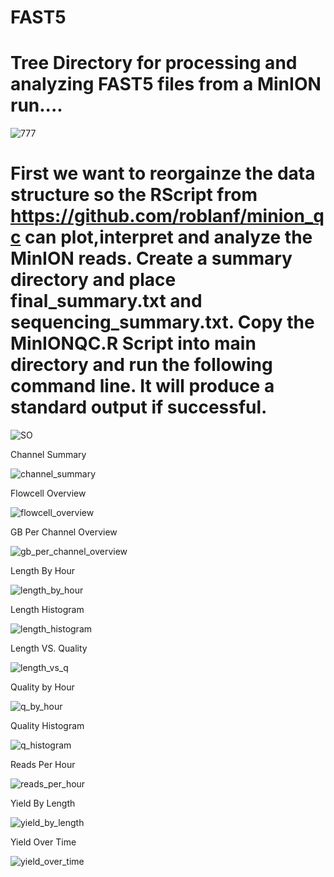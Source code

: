 # FAST5
# Tree Directory for processing and analyzing FAST5 files from a MinION run....

![777](https://user-images.githubusercontent.com/93121277/164006307-9d4b2f23-fe42-49d2-9aa6-cc64f737291b.png)


# First we want to reorgainze the data structure so the RScript from https://github.com/roblanf/minion_qc can plot,interpret and analyze the MinION reads. Create a summary directory and place final_summary.txt and sequencing_summary.txt. Copy the MinIONQC.R Script into main directory and run the following command line. It will produce a standard output if successful. 


![SO](https://user-images.githubusercontent.com/93121277/164192115-6b8a1a95-7a78-41d3-91b1-a40f8a89bcbd.png)


Channel Summary 

![channel_summary](https://user-images.githubusercontent.com/93121277/164192571-f603793d-9c4d-417b-b52d-94ea9a3ecf11.png)

Flowcell Overview

![flowcell_overview](https://user-images.githubusercontent.com/93121277/164192623-17d84cc5-5b28-4b8b-9895-55ffb70f86f9.png)

GB Per Channel Overview

![gb_per_channel_overview](https://user-images.githubusercontent.com/93121277/164192665-6681a9b5-e627-4e4e-b279-bb50e9ac2abf.png)

Length By Hour

![length_by_hour](https://user-images.githubusercontent.com/93121277/164192699-b965045b-d31d-4fa8-a4d7-21af69475895.png)

Length Histogram

![length_histogram](https://user-images.githubusercontent.com/93121277/164192732-73f299a8-55e8-4158-a714-869848fc6e40.png)

Length VS. Quality

![length_vs_q](https://user-images.githubusercontent.com/93121277/164192770-462eb9b4-7608-4adf-84a4-25a1e5e6ccf9.png)

Quality by Hour

![q_by_hour](https://user-images.githubusercontent.com/93121277/164192811-cff611ab-f357-4be9-992c-1ebcb117263a.png)

Quality Histogram 

![q_histogram](https://user-images.githubusercontent.com/93121277/164192833-d4cb1298-4c1d-4ebb-847f-7fd0072d35ae.png)

Reads Per Hour

![reads_per_hour](https://user-images.githubusercontent.com/93121277/164192882-6c7e9354-6864-49d3-9e04-d1c8fa81dabb.png)

Yield By Length

![yield_by_length](https://user-images.githubusercontent.com/93121277/164192921-82f8ca45-cca7-4019-a5c9-a289407b23ed.png)

Yield Over Time

![yield_over_time](https://user-images.githubusercontent.com/93121277/164192967-1938c6c2-9b08-416d-b6a6-7897d7ad8af5.png)


















